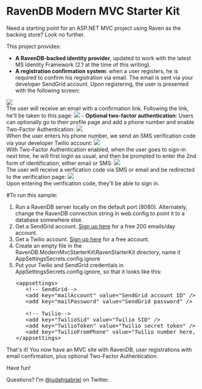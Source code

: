 # RavenDB Modern MVC Starter Kit

Need a starting point for an ASP.NET MVC project using Raven as the backing store? Look no further.

This project provides:

 - <strong>A RavenDB-backed identity provider</strong>, updated to work with the latest MS Identity Framework (2.1 at the time of this writing).
 - <strong>A registration confirmation system</strong>: when a user registers, he is required to confirm his registration via email. The email is sent via your developer SendGrid account. Upon registering, the user is presented with the following screen:
<img src="http://i.imgur.com/67raMqS.png" />
   <br />The user will receive an email with a confirmation link. Following the link, he'll be taken to this page:
<img src="http://i.imgur.com/FNbzWdE.png" />
 - <strong>Optional two-factor authentication</strong>: Users can optionally go to their profile page and add a phone number and enable Two-Factor Authentication:
<img src="http://i.imgur.com/8pfdmG6.png" />
   <br />When the user enters his phone number, we send an SMS verification code via your developer Twilio account:
<img src="http://i.imgur.com/XKJN82m.png" />
   <br />With Two-Factor Authentication enabled, when the user goes to sign-in next time, he will first login as usual, and then be prompted to enter the 2nd form of identification, either email or SMS:
<img src="http://i.imgur.com/Ik8s6Yc.png" />
  <br />The user will receive a verfication code via SMS or email and be redirected to the verification page:
<img src="http://i.imgur.com/ym8bFrW.png" />
  <br />Upon entering the verification code, they'll be able to sign in.

#To run this sample:

 1. Run a RavenDB server locally on the default port (8080). Alternately, change the RavenDB connection string in web.config to point it to a database somewhere else.
 2. Get a SendGrid account. <a href="https://sendgrid.com/transactional-email/pricing">Sign up here</a> for a free 200 emails/day account.
 3. Get a Twilio account. <a href="https://www.twilio.com/try-twilio">Sign up here</a> for a free account.
 4. Create an empty file in the RavenDB.ModernMvcStarterKit\RavenStarterKit directory, name it AppSettingsSecrets.config.ignore
 5. Put your Twilio and SendGrid credentials in AppSettingsSecrets.config.ignore, so that it looks like this:
<pre>
   &lt;appsettings&gt;    
      &lt;!-- SendGrid--&gt; 
      &lt;add key="mailAccount" value="SendGrid account ID" /&gt;
      &lt;add key="mailPassword" value="SendGrid password" /&gt;
   
      &lt;!-- Twilio--&gt; 
      &lt;add key="TwilioSid" value="Twilio SID" /&gt;
      &lt;add key="TwilioToken" value="Twilio secret token" /&gt;
      &lt;add key="TwilioFromPhone" value="Twilio number here, e.g. +13334444333" /&gt; 
   &lt;/appsettings&gt;
</pre>

That's it! You now have an MVC site with RavenDB, user registrations with email confirmation, plus optional Two-Factor Authentication. 

Have fun!

Questions? I'm <a href="https://twitter.com/judahgabriel">@judahgabriel</a> on Twitter.